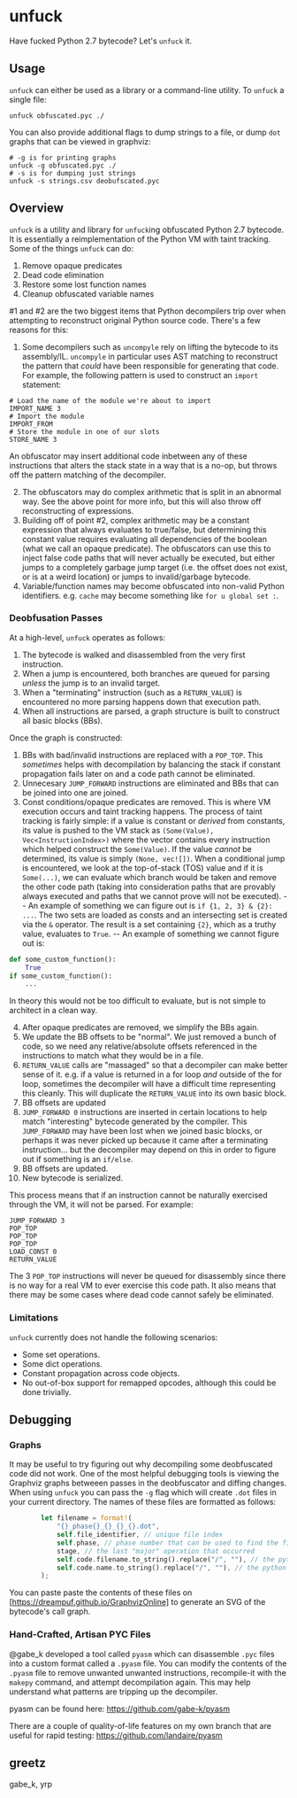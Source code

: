 # unfuck

Have fucked Python 2.7 bytecode? Let's `unfuck` it.

## Usage

`unfuck` can either be used as a library or a command-line utility. To `unfuck` a single file:

```
unfuck obfuscated.pyc ./
```

You can also provide additional flags to dump strings to a file, or dump `dot` graphs that can be viewed in graphviz:

```
# -g is for printing graphs
unfuck -g obfuscated.pyc ./
# -s is for dumping just strings
unfuck -s strings.csv deobufscated.pyc
```

## Overview

`unfuck` is a utility and library for `unfuck`ing obfuscated Python 2.7 bytecode. It is essentially a reimplementation of the Python VM with taint tracking. Some of the things `unfuck` can do:

1. Remove opaque predicates
2. Dead code elimination
3. Restore some lost function names
4. Cleanup obfuscated variable names

#1 and #2 are the two biggest items that Python decompilers trip over when attempting to reconstruct original Python source code. There's a few reasons for this:

1. Some decompilers such as `uncompyle` rely on lifting the bytecode to its assembly/IL. `uncompyle` in particular uses AST matching to reconstruct the pattern that *could* have been responsible for generating that code. For example, the following pattern is used to construct an `import` statement:

```
# Load the name of the module we're about to import
IMPORT_NAME 3
# Import the module
IMPORT_FROM
# Store the module in one of our slots
STORE_NAME 3
```

An obfuscator may insert additional code inbetween any of these instructions that alters the stack state in a way that is a no-op, but throws off the pattern matching of the decompiler.

2. The obfuscators may do complex arithmetic that is split in an abnormal way. See the above point for more info, but this will also throw off reconstructing of expressions.
3. Building off of point #2, complex arithmetic may be a constant expression that always evaluates to true/false, but determining this constant value requires evaluating all dependencies of the boolean (what we call an opaque predicate). The obfuscators can use this to inject false code paths that will never actually be executed, but either jumps to a completely garbage jump target (i.e. the offset does not exist, or is at a weird location) or jumps to invalid/garbage bytecode.
4. Variable/function names may become obfuscated into non-valid Python identifiers. e.g. `cache` may become something like `for u global set :`.

### Deobfusation Passes

At a high-level, `unfuck` operates as follows:

1. The bytecode is walked and disassembled from the very first instruction.
2. When a jump is encountered, both branches are queued for parsing *unless* the jump is to an invalid target.
3. When a "terminating" instruction (such as a `RETURN_VALUE`) is encountered no more parsing happens down that execution path.
4. When all instructions are parsed, a graph structure is built to construct all basic blocks (BBs).

Once the graph is constructed:

1. BBs with bad/invalid instructions are replaced with a `POP_TOP`. This *sometimes* helps with decompilation by balancing the stack if constant propagation fails later on and a code path cannot be eliminated.
2. Unnecesary `JUMP_FORWARD` instructions are eliminated and BBs that can be joined into one are joined.
3. Const conditions/opaque predicates are removed. This is where VM execution occurs and taint tracking happens. The process of taint tracking is fairly simple: if a value is constant or *derived* from constants, its value is pushed to the VM stack as `(Some(Value), Vec<InstructionIndex>)` where the vector contains every instruction which helped construct the `Some(Value)`. If the value *cannot* be determined, its value is simply `(None, vec![])`. When a conditional jump is encountered, we look at the top-of-stack (TOS) value and if it is `Some(...)`, we can evaluate which branch would be taken and remove the other code path (taking into consideration paths that are provably always executed and paths that we cannot prove will not be executed).
-- An example of something we can figure out is `if {1, 2, 3} & {2}: ...`. The two sets are loaded as consts and an intersecting set is created via the `&` operator. The result is a set containing `{2}`, which as a truthy value, evaluates to `True`.
-- An example of something we cannot figure out is:  

```python
def some_custom_function():
    True
if some_custom_function():
    ...
```

In theory this would not be too difficult to evaluate, but is not simple to architect in a clean way.

4. After opaque predicates are removed, we simplify the BBs again.
5. We update the BB offsets to be "normal". We just removed a bunch of code, so we need any relative/absolute offsets referenced in the instructions to match what they would be in a file.
6. `RETURN_VALUE` calls are "massaged" so that a decompiler can make better sense of it. e.g. if a value is returned in a for loop *and* outside of the for loop, sometimes the decompiler will have a difficult time representing this cleanly. This will duplicate the `RETURN_VALUE` into its own basic block.
7. BB offsets are updated
8. `JUMP_FORWARD 0` instructions are inserted in certain locations to help match "interesting" bytecode generated by the compiler. This `JUMP_FORWARD` may have been lost when we joined basic blocks, or perhaps it was never picked up because it came after a terminating instruction... but the decompiler may depend on this in order to figure out if something is an `if/else`.
9. BB offsets are updated.
10. New bytecode is serialized.

This process means that if an instruction cannot be naturally exercised through the VM, it will not be parsed. For example:

```
JUMP_FORWARD 3
POP_TOP
POP_TOP
POP_TOP
LOAD_CONST 0
RETURN_VALUE
```

The 3 `POP_TOP` instructions will never be queued for disassembly since there is no way for a real VM to ever exercise this code path. It also means that there may be some cases where dead code cannot safely be eliminated.

### Limitations

`unfuck` currently does not handle the following scenarios:

- Some set operations.
- Some dict operations.
- Constant propagation across code objects.
- No out-of-box support for remapped opcodes, although this could be done trivially.

## Debugging

### Graphs

It may be useful to try figuring out why decompiling some deobfuscated code did not work. One of the most helpful debugging tools is viewing the Graphviz graphs betweeen passes in the deobfuscator and diffing changes. When using `unfuck` you can pass the `-g` flag which will create `.dot` files in your current directory. The names of these files are formatted as follows:

```rust
        let filename = format!(
            "{}_phase{}_{}_{}_{}.dot",
            self.file_identifier, // unique file index
            self.phase, // phase number that can be used to find the first/last deobfuscation stage
            stage, // the last "major" operation that occurred
            self.code.filename.to_string().replace("/", ""), // the python code object's filename
            self.code.name.to_string().replace("/", ""), // the python code object's name
        );
```

You can paste paste the contents of these files on [https://dreampuf.github.io/GraphvizOnline] to generate an SVG of the bytecode's call graph.

### Hand-Crafted, Artisan PYC Files

@gabe_k developed a tool called `pyasm` which can disassemble `.pyc` files into a custom format called a `.pyasm` file. You can modify the contents of the `.pyasm` file to remove unwanted unwanted instructions, recompile-it with the `makepy` command, and attempt decompilation again. This may help understand what patterns are tripping up the decompiler.

pyasm can be found here: https://github.com/gabe-k/pyasm

There are a couple of quality-of-life features on my own branch that are useful for rapid testing: https://github.com/landaire/pyasm


## greetz

gabe_k, yrp